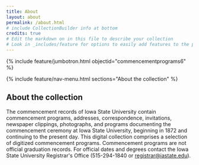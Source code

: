 ```yaml
---
title: About
layout: about
permalink: /about.html
# include CollectionBuilder info at bottom
credits: true
# Edit the markdown on in this file to describe your collection
# Look in _includes/feature for options to easily add features to the page
---
```


{% include feature/jumbotron.html objectid="commencementprograms6" %} 

{% include feature/nav-menu.html sections="About the collection" %}

## About the collection

The commencement records of Iowa State University contain commencement programs, addresses, correspondence, invitations, newspaper clippings, photographs, and programs documenting the commencement ceremony at Iowa State University, beginning in 1872 and continuing to the present day. This digital collection comprises a selection of digitized commencement programs. Commencement programs are not official graduation records. For official dates and degrees contact the Iowa State University Registrar's Office (515-294-1840 or registrar@iastate.edu).